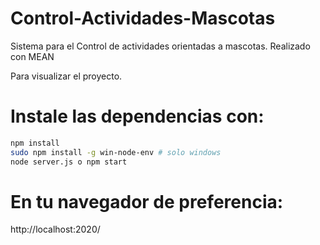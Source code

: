 # Control-Actividades-Mascotas
Sistema para el Control de actividades orientadas a mascotas. Realizado con MEAN

Para visualizar el proyecto.

Instale las dependencias con:
=============================
```bash
npm install
sudo npm install -g win-node-env # solo windows
node server.js o npm start
```
En tu navegador de preferencia:
==============================

http://localhost:2020/
